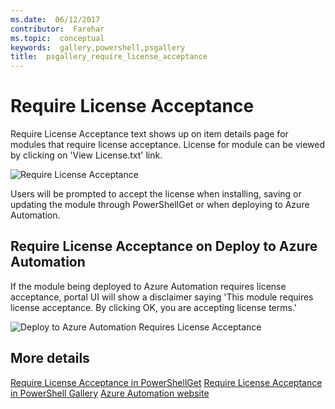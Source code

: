 ```yaml
---
ms.date:  06/12/2017
contributor:  Farehar
ms.topic:  conceptual
keywords:  gallery,powershell,psgallery
title:  psgallery_require_license_acceptance
---
```

# Require License Acceptance

Require License Acceptance text shows up on item details page for modules that require license acceptance. License for module can be viewed by clicking on 'View License.txt' link.

![Require License Acceptance](Images/RequireLicenseAcceptance.png)

Users will be prompted to accept the license when installing, saving or updating the module through PowerShellGet or when deploying to Azure Automation.

## Require License Acceptance on Deploy to Azure Automation

If the module being deployed to Azure Automation requires license acceptance, portal UI will show a disclaimer saying 'This module requires license acceptance. By clicking OK, you are accepting license terms.'

![Deploy to Azure Automation Requires License Acceptance](Images/DeployToAzureAutomationRequireLicenseAcceptanceDisclaimer.png)

## More details

[Require License Acceptance in PowerShellGet](../psget/module/RequireLicenseAcceptance.md)
[Require License Acceptance in PowerShell Gallery](psgallery_requires_license_acceptance.md)
[Azure Automation website](http://azure.microsoft.com/services/automation/)